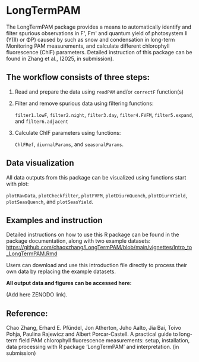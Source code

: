 # LongTermPAM

The LongTermPAM package provides a means to automatically identify and filter spurious observations in F', Fm' and quantum yield of photosystem II (Y(II) or ΦP) caused by such as snow and condensation in long-term Monitoring PAM measurements, and calculate different chlorophyll fluorescence (ChlF) parameters. Detailed instruction of this package can be found in Zhang et al., (2025, in submission).

## The workflow consists of three steps:

1.  Read and prepare the data using `readPAM` and/or `correctF` function(s)

2.  Filter and remove spurious data using filtering functions:

    `filter1.lowF`, `filter2.night`, `filter3.day`, `filter4.FVFM`, `filter5.expand`, and `filter6.adjacent`

3.  Calculate ChlF parameters using functions:

    `ChlFRef`, `diurnalParams`, and `seasonalParams`.

## Data visualization

All data outputs from this package can be visualized using functions start with plot:

`plotRawData`, `plotCheckfilter`, `plotFVFM`, `plotDiurnQuench`, `plotDiurnYield`, `plotSeasQuench`, and `plotSeasYield`.

## Examples and instruction

Detailed instructions on how to use this R package can be found in the package documentation, along with two example datasets: <https://github.com/chaoxzhang/LongTermPAM/blob/main/vignettes/Intro_to_LongTermPAM.Rmd>

Users can download and use this introduction file directly to process their own data by replacing the example datasets.

**All output data and figures can be accessed here:**

(Add here ZENODO link).

## Reference:

Chao Zhang, Erhard E. Pfündel, Jon Atherton, Juho Aalto, Jia Bai, Toivo Pohja, Paulina Rajewicz and Albert Porcar-Castell. A practical guide to long-term field PAM chlorophyll fluorescence measurements: setup, installation, data processing with R package ‘LongTermPAM’ and interpretation. (in submission)
